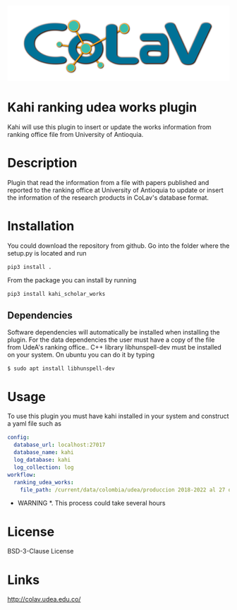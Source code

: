 <center><img src="https://raw.githubusercontent.com/colav/colav.github.io/master/img/Logo.png"/></center>

# Kahi ranking udea works plugin 
Kahi will use this plugin to insert or update the works information from ranking office file from University of Antioquia.

# Description
Plugin that read the information from a file with papers published and reported to the ranking office at University of Antioquia to update or insert the information of the research products in CoLav's database format.

# Installation
You could download the repository from github. Go into the folder where the setup.py is located and run
```shell
pip3 install .
```
From the package you can install by running
```shell
pip3 install kahi_scholar_works
```

## Dependencies
Software dependencies will automatically be installed when installing the plugin.
For the data dependencies the user must have a copy of the file from UdeA's ranking office..
C++ library libhunspell-dev must be installed on your system. On ubuntu you can do it by typing
```shell
$ sudo apt install libhunspell-dev
```

# Usage
To use this plugin you must have kahi installed in your system and construct a yaml file such as
```yaml
config:
  database_url: localhost:27017
  database_name: kahi
  log_database: kahi
  log_collection: log
workflow:
  ranking_udea_works:
    file_path: /current/data/colombia/udea/produccion 2018-2022 al 27 oct 2022.xlsx
```

* WARNING *. This process could take several hours

# License
BSD-3-Clause License 

# Links
http://colav.udea.edu.co/

